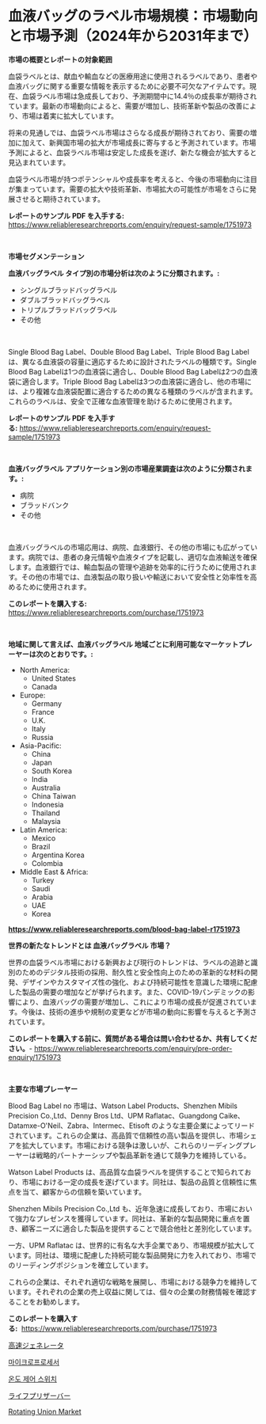 <p><h1>血液バッグのラベル市場規模：市場動向と市場予測（2024年から2031年まで）</h1></p><p><strong>市場の概要とレポートの対象範囲</strong></p>
<p><p>血袋ラベルとは、献血や輸血などの医療用途に使用されるラベルであり、患者や血液バッグに関する重要な情報を表示するために必要不可欠なアイテムです。現在、血袋ラベル市場は急成長しており、予測期間中に14.4％の成長率が期待されています。最新の市場動向によると、需要が増加し、技術革新や製品の改善により、市場は着実に拡大しています。</p><p>将来の見通しでは、血袋ラベル市場はさらなる成長が期待されており、需要の増加に加えて、新興国市場の拡大が市場成長に寄与すると予測されています。市場予測によると、血袋ラベル市場は安定した成長を遂げ、新たな機会が拡大すると見込まれています。</p><p>血袋ラベル市場が持つポテンシャルや成長率を考えると、今後の市場動向に注目が集まっています。需要の拡大や技術革新、市場拡大の可能性が市場をさらに発展させると期待されています。</p></p>
<p><strong>レポートのサンプル PDF を入手する:</strong> <a href="https://www.reliableresearchreports.com/enquiry/request-sample/1751973">https://www.reliableresearchreports.com/enquiry/request-sample/1751973</a></p>
<p>&nbsp;</p>
<p><strong>市場セグメンテーション</strong></p>
<p><strong>血液バッグラベル タイプ別の市場分析は次のように分類されます。:</strong></p>
<p><ul><li>シングルブラッドバッグラベル</li><li>ダブルブラッドバッグラベル</li><li>トリプルブラッドバッグラベル</li><li>その他</li></ul></p>
<p>&nbsp;</p>
<p><p>Single Blood Bag Label、Double Blood Bag Label、Triple Blood Bag Labelは、異なる血液袋の容量に適応するために設計されたラベルの種類です。Single Blood Bag Labelは1つの血液袋に適合し、Double Blood Bag Labelは2つの血液袋に適合します。Triple Blood Bag Labelは3つの血液袋に適合し、他の市場には、より複雑な血液袋配置に適合するための異なる種類のラベルが含まれます。これらのラベルは、安全で正確な血液管理を助けるために使用されます。</p></p>
<p><strong>レポートのサンプル PDF を入手する:</strong>&nbsp;<a href="https://www.reliableresearchreports.com/enquiry/request-sample/1751973">https://www.reliableresearchreports.com/enquiry/request-sample/1751973</a></p>
<p>&nbsp;</p>
<p><strong> 血液バッグラベル アプリケーション別の市場産業調査は次のように分類されます。:</strong></p>
<p><ul><li>病院</li><li>ブラッドバンク</li><li>その他</li></ul></p>
<p>&nbsp;</p>
<p><p>血液バッグラベルの市場応用は、病院、血液銀行、その他の市場にも広がっています。病院では、患者の身元情報や血液タイプを記載し、適切な血液輸送を確保します。血液銀行では、輸血製品の管理や追跡を効率的に行うために使用されます。その他の市場では、血液製品の取り扱いや輸送において安全性と効率性を高めるために使用されます。</p></p>
<p><strong>このレポートを購入する:</strong>&nbsp; <a href="https://www.reliableresearchreports.com/purchase/1751973">https://www.reliableresearchreports.com/purchase/1751973</a></p>
<p>&nbsp;</p>
<p><strong>地域に関して言えば、血液バッグラベル 地域ごとに利用可能なマーケットプレーヤーは次のとおりです。:</strong></p>
<p><ul>
    <li>
        North America:
        <ul>
            <li>United States</li>
            <li>Canada</li>
        </ul>
    </li>
    <li>
        Europe:
        <ul>
            <li>Germany</li>
            <li>France</li>
            <li>U.K.</li>
            <li>Italy</li>
            <li>Russia</li>
        </ul>
    </li>
    <li>
        Asia-Pacific:
        <ul>
            <li>China</li>
            <li>Japan</li>
            <li>South Korea</li>
            <li>India</li>
            <li>Australia</li>
            <li>China Taiwan</li>
            <li>Indonesia</li>
            <li>Thailand</li>
            <li>Malaysia</li>
        </ul>
    </li>
    <li>
        Latin America:
        <ul>
            <li>Mexico</li>
            <li>Brazil</li>
            <li>Argentina Korea</li>
            <li>Colombia</li>
        </ul>
    </li>
    <li>
        Middle East & Africa:
        <ul>
            <li>Turkey</li>
            <li>Saudi</li>
            <li>Arabia</li>
            <li>UAE</li>
            <li>Korea</li>
        </ul>
    </li>
    </ul></p>
<p><strong><a href="https://www.reliableresearchreports.com/blood-bag-label-r1751973">https://www.reliableresearchreports.com/blood-bag-label-r1751973</a></strong>&nbsp;</p>
<p><strong>世界の新たなトレンドとは 血液バッグラベル 市場？</strong></p>
<p><p>世界の血袋ラベル市場における新興および現行のトレンドは、ラベルの追跡と識別のためのデジタル技術の採用、耐久性と安全性向上のための革新的な材料の開発、デザインやカスタマイズ性の強化、および持続可能性を意識した環境に配慮した製品の需要の増加などが挙げられます。また、COVID-19パンデミックの影響により、血液バッグの需要が増加し、これにより市場の成長が促進されています。今後は、技術の進歩や規制の変更などが市場の動向に影響を与えると予測されています。</p></p>
<p><strong>このレポートを購入する前に、質問がある場合は問い合わせるか、共有してください。</strong>- <a href="https://www.reliableresearchreports.com/enquiry/pre-order-enquiry/1751973">https://www.reliableresearchreports.com/enquiry/pre-order-enquiry/1751973</a></p>
<p>&nbsp;</p>
<p><strong>主要な市場プレーヤー</strong></p>
<p><p>Blood Bag Label no 市場は、Watson Label Products、Shenzhen Mibils Precision Co.,Ltd、Denny Bros Ltd、UPM Raflatac、Guangdong Caike、Datamxe-O'Neil、Zabra、Intermec、Etisoft のような主要企業によってリードされています。これらの企業は、高品質で信頼性の高い製品を提供し、市場シェアを拡大しています。市場における競争は激しいが、これらのリーディングプレーヤーは戦略的パートナーシップや製品革新を通じて競争力を維持している。</p><p>Watson Label Products は、高品質な血袋ラベルを提供することで知られており、市場における一定の成長を遂げています。同社は、製品の品質と信頼性に焦点を当て、顧客からの信頼を築いています。</p><p>Shenzhen Mibils Precision Co.,Ltd も、近年急速に成長しており、市場において強力なプレゼンスを獲得しています。同社は、革新的な製品開発に重点を置き、顧客ニーズに適合した製品を提供することで競合他社と差別化しています。</p><p>一方、UPM Raflatac は、世界的に有名な大手企業であり、市場規模が拡大しています。同社は、環境に配慮した持続可能な製品開発に力を入れており、市場でのリーディングポジションを確立しています。</p><p>これらの企業は、それぞれ適切な戦略を展開し、市場における競争力を維持しています。それぞれの企業の売上収益に関しては、個々の企業の財務情報を確認することをお勧めします。</p></p>
<p><strong>このレポートを購入する:</strong>&nbsp;&nbsp;<a href="https://www.reliableresearchreports.com/purchase/1751973">https://www.reliableresearchreports.com/purchase/1751973</a></p>
<p><p><a href="https://github.com/CloydAbbott2023/Market-Research-Report-List-1/blob/main/325199422390.md">高速ジェネレータ</a></p><p><a href="https://medium.com/@jonatanjast1928/%EB%A7%88%EC%9D%B4%ED%81%AC%EB%A1%9C%ED%94%84%EB%A1%9C%EC%84%B8%EC%84%9C-%EC%8B%9C%EC%9E%A5-%EC%A0%84%EB%A7%9D-%EC%82%B0%EC%97%85-%EA%B0%9C%EC%9A%94-%EB%B0%8F-%EC%98%88%EC%B8%A1-2024%EB%85%84%EB%B6%80%ED%84%B0-2031%EB%85%84%EA%B9%8C%EC%A7%80-2a803666a99a">마이크로프로세서</a></p><p><a href="https://medium.com/@rickymetzdvm/%EC%98%A8%EB%8F%84-%EC%A1%B0%EC%A0%88-%EC%8A%A4%EC%9C%84%EC%B9%98-%EC%8B%9C%EC%9E%A5-%EC%A0%90%EC%9C%A0%EC%9C%A8-%EB%B3%80%ED%99%94-%EB%B0%8F-%EC%8B%9C%EC%9E%A5-%EC%84%B1%EC%9E%A5-%EC%B6%94%EC%9D%B4-2024-2031-7c16b9d04a1d">온도 제어 스위치</a></p><p><a href="https://medium.com/@wesleyeilly8796202/%E6%95%91%E5%91%BD%E8%83%B4%E8%A1%A3-life-preserver-%E5%B8%82%E5%A0%B4%E3%81%AE%E3%83%88%E3%83%AC%E3%83%B3%E3%83%89%E3%81%A8%E5%B8%82%E5%A0%B4%E5%88%86%E6%9E%90%E3%81%AF-2024%E5%B9%B4%E3%81%8B%E3%82%892031%E5%B9%B4%E3%81%BE%E3%81%A7%E3%81%AE%E6%9C%9F%E9%96%93%E3%81%AB%E4%BA%88%E6%B8%AC%E3%81%95%E3%82%8C%E3%81%A6%E3%81%84%E3%81%BE%E3%81%99-daec358ebcef">ライフプリザーバー</a></p><p><a href="https://github.com/nathandecarvalho/Market-Research-Report-List-2/blob/main/rotating-union-market.md">Rotating Union Market</a></p></p>
